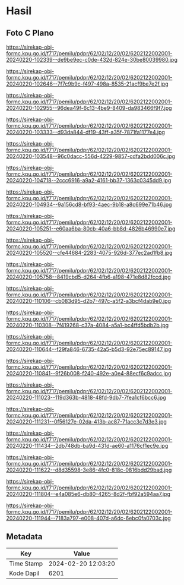 # Hasil

## Foto C Plano

https://sirekap-obj-formc.kpu.go.id/f717/pemilu/pdpr/62/02/12/20/02/6202122002001-20240220-102339--de9be9ec-c0de-432d-824e-30be80039980.jpg

https://sirekap-obj-formc.kpu.go.id/f717/pemilu/pdpr/62/02/12/20/02/6202122002001-20240220-102646--7f7c9b9c-f497-498a-8535-21acf9be7e2f.jpg

https://sirekap-obj-formc.kpu.go.id/f717/pemilu/pdpr/62/02/12/20/02/6202122002001-20240220-102955--96dea49f-6c13-4be9-8409-da983466f9f7.jpg

https://sirekap-obj-formc.kpu.go.id/f717/pemilu/pdpr/62/02/12/20/02/6202122002001-20240220-103333--d93da844-df19-43ff-a35f-7871fa1177e4.jpg

https://sirekap-obj-formc.kpu.go.id/f717/pemilu/pdpr/62/02/12/20/02/6202122002001-20240220-103548--96c0dacc-556d-4229-9857-cdfa2bdd006c.jpg

https://sirekap-obj-formc.kpu.go.id/f717/pemilu/pdpr/62/02/12/20/02/6202122002001-20240220-104718--2ccc6916-a9a2-4161-bb37-1363c0345dd9.jpg

https://sirekap-obj-formc.kpu.go.id/f717/pemilu/pdpr/62/02/12/20/02/6202122002001-20240220-104934--9a156cd8-bf93-4aec-9b18-a8c699e71b46.jpg

https://sirekap-obj-formc.kpu.go.id/f717/pemilu/pdpr/62/02/12/20/02/6202122002001-20240220-105251--e60aa6ba-80cb-40a6-bb8d-4826b46990e7.jpg

https://sirekap-obj-formc.kpu.go.id/f717/pemilu/pdpr/62/02/12/20/02/6202122002001-20240220-105520--cfe44684-2283-4075-926d-377ec2ad1fb8.jpg

https://sirekap-obj-formc.kpu.go.id/f717/pemilu/pdpr/62/02/12/20/02/6202122002001-20240220-105758--8419cbd5-d264-4fb6-a198-471e8d82fccd.jpg

https://sirekap-obj-formc.kpu.go.id/f717/pemilu/pdpr/62/02/12/20/02/6202122002001-20240220-110106--cb083d95-d2b7-497c-a5f2-a3bcf4dab9e0.jpg

https://sirekap-obj-formc.kpu.go.id/f717/pemilu/pdpr/62/02/12/20/02/6202122002001-20240220-110308--7f419268-c37a-4084-a5a1-bc4ffd5bdb2b.jpg

https://sirekap-obj-formc.kpu.go.id/f717/pemilu/pdpr/62/02/12/20/02/6202122002001-20240220-110644--f29fa846-6735-42a5-b5d3-92e75ec89147.jpg

https://sirekap-obj-formc.kpu.go.id/f717/pemilu/pdpr/62/02/12/20/02/6202122002001-20240220-110841--9f26b008-f240-492e-a0e4-88ecf6c9adcc.jpg

https://sirekap-obj-formc.kpu.go.id/f717/pemilu/pdpr/62/02/12/20/02/6202122002001-20240220-111023--119d363b-4818-48fd-9db7-7fea1cf6bcc6.jpg

https://sirekap-obj-formc.kpu.go.id/f717/pemilu/pdpr/62/02/12/20/02/6202122002001-20240220-111231--0f56127e-02da-413b-ac87-71acc3c7d3e3.jpg

https://sirekap-obj-formc.kpu.go.id/f717/pemilu/pdpr/62/02/12/20/02/6202122002001-20240220-111434--2db748db-ba9d-431d-ae60-a1176cf1ec9e.jpg

https://sirekap-obj-formc.kpu.go.id/f717/pemilu/pdpr/62/02/12/20/02/6202122002001-20240220-111622--d8d35598-3e86-4fc0-818c-0816bdd29bad.jpg

https://sirekap-obj-formc.kpu.go.id/f717/pemilu/pdpr/62/02/12/20/02/6202122002001-20240220-111804--e4a085e6-db80-4265-8d2f-fbf92a594aa7.jpg

https://sirekap-obj-formc.kpu.go.id/f717/pemilu/pdpr/62/02/12/20/02/6202122002001-20240220-111944--7183a797-e008-407d-a6dc-6ebc0fa0703c.jpg


## Metadata

| Key        | Value               |
| ---------- | ------------------- |
| Time Stamp | 2024-02-20 12:03:20 |
| Kode Dapil | 6201                |



